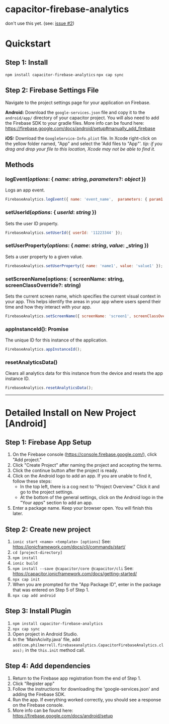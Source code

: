 # capacitor-firebase-analytics

don't use this yet. (see: [issue #2](https://github.com/philmerrell/capacitor-firebase-analytics/issues/2#issuecomment-498327256))

# Quickstart

## Step 1: Install
`npm install capacitor-firebase-analytics`
`npx cap sync`

## Step 2: Firebase Settings File
Navigate to the project settings page for your application on Firebase.

**Android:** Download the `google-services.json` file and copy it to the `android/app/` directory of your capacitor project. You will also need to add the Firebase SDK to your gradle files. More info can be found here: https://firebase.google.com/docs/android/setup#manually_add_firebase

**iOS:** Download the `GoogleService-Info.plist` file. In Xcode right-click on the yellow folder named, "App" and select the 'Add files to "App"'. *tip: if you drag and drop your file to this location, Xcode may not be able to find it.*

## Methods

### logEvent(_options_: { _name_: _string_, _parameters_?: _object_ })
Logs an app event.
```js
FirebaseAnalytics.logEvent({ name: 'event_name',  parameters: { param1: 'value1', param2: 'value2' });
```

### setUserId(_options_: { _userId_: _string_ })
Sets the user ID property.
```js
FirebaseAnalytics.setUserId({ userId: '11223344' });
```

### setUserProperty(_options_: { _name_: _string_, _value_: _string })
Sets a user property to a given value.
```js
FirebaseAnalytics.setUserProperty({ name: 'name1', value: 'value1' });
```

### setScreenName(options: { screenName: string, screenClassOverride?: string)
Sets the current screen name, which specifies the current visual context in your app. This helps identify the areas in your app where users spend their time and how they interact with your app.
```js
FirebaseAnalytics.setScreenName({ screenName: 'screen1', screenClassOverride: 'ScreenClassName'});
```

### appInstanceId(): Promise<string>
The unique ID for this instance of the application.
```js
FirebaseAnalytics.appInstanceId();
```

### resetAnalyticsData()
Clears all analytics data for this instance from the device and resets the app instance ID.
```js
FirebaseAnalytics.resetAnalyticsData();
```


***
# Detailed Install on New Project [Android]
## Step 1: Firebase App Setup
1. On the Firebase console (https://console.firebase.google.com/), click "Add project."
2. Click "Create Project" after naming the project and accepting the terms.
3. Click the continue button after the project is ready.
4. Click on the Android logo to add an app. If you are unable to find it, follow these steps:
    * In the top left, there is a cog next to "Project Overview." Click it and go to the project settings.
    * At the bottom of the general settings, click on the Android logo in the "Your apps" section to add an app.
5. Enter a package name. Keep your browser open. You will finish this later.

## Step 2: Create new project
1. `ionic start <name> <template> [options]` See: https://ionicframework.com/docs/cli/commands/start/
2. `cd [project-directory]`
3. `npm install`
4. `ionic build`
5. `npm install --save @capacitor/core @capacitor/cli` See: https://capacitor.ionicframework.com/docs/getting-started/
6. `npx cap init`
7. When you are prompted for the "App Package ID", enter in the package that was entered on Step 5 of Step 1.
8. `npx cap add android`

## Step 3: Install Plugin
1. `npm install capacitor-firebase-analytics`
2. `npx cap sync`
3. Open project in Android Studio.
4. In the 'MainAcivity.java' file, add `add(com.philmerrell.firebaseanalytics.CapacitorFirebaseAnalytics.class);` in the `this.init` method call.
 
## Step 4: Add dependencies
1. Return to the Firebase app registration from the end of Step 1.
2. Click "Register app"
3. Follow the instructions for downloading the 'google-services.json' and adding the Firebase SDK.
4. Run the app. If everything worked correctly, you should see a response on the Firebase console.
5. More info can be found here: https://firebase.google.com/docs/android/setup
